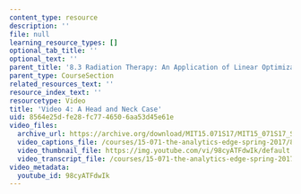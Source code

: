 ```yaml
---
content_type: resource
description: ''
file: null
learning_resource_types: []
optional_tab_title: ''
optional_text: ''
parent_title: '8.3 Radiation Therapy: An Application of Linear Optimization '
parent_type: CourseSection
related_resources_text: ''
resource_index_text: ''
resourcetype: Video
title: 'Video 4: A Head and Neck Case'
uid: 8564e25d-fe28-fc77-4650-6aa53d45e61e
video_files:
  archive_url: https://archive.org/download/MIT15.071S17/MIT15_071S17_Session_8.3.07_300k.mp4
  video_captions_file: /courses/15-071-the-analytics-edge-spring-2017/8c8856e8891e599abd73f877c16553df_98cyATFdwIk.vtt
  video_thumbnail_file: https://img.youtube.com/vi/98cyATFdwIk/default.jpg
  video_transcript_file: /courses/15-071-the-analytics-edge-spring-2017/8115d4781a1e7f5a643a28bede2436af_98cyATFdwIk.pdf
video_metadata:
  youtube_id: 98cyATFdwIk
---
```


